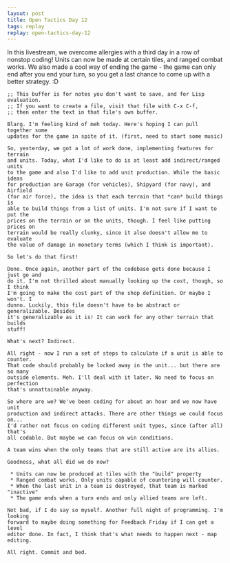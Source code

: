 ```yaml
---
layout: post
title: Open Tactics Day 12
tags: replay
replay: open-tactics-day-12
---
```

In this livestream, we overcome allergies with a third day in a row of nonstop
coding! Units can now be made at certain tiles, and ranged combat works. We also
made a cool way of ending the game - the game can only end after you end your
turn, so you get a last chance to come up with a better strategy. :D

    ;; This buffer is for notes you don't want to save, and for Lisp evaluation.
    ;; If you want to create a file, visit that file with C-x C-f,
    ;; then enter the text in that file's own buffer.

    Blarg. I'm feeling kind of meh today. Here's hoping I can pull together some
    updates for the game in spite of it. (first, need to start some music)

    So, yesterday, we got a lot of work done, implementing features for terrain
    and units. Today, what I'd like to do is at least add indirect/ranged units
    to the game and also I'd like to add unit production. While the basic ideas
    for production are Garage (for vehicles), Shipyard (for navy), and Airfield
    (for air force), the idea is that each terrain that *can* build things is
    able to build things from a list of units. I'm not sure if I want to put the
    prices on the terrain or on the units, though. I feel like putting prices on
    terrain would be really clunky, since it also doesn't allow me to evaluate
    the value of damage in monetary terms (which I think is important).

    So let's do that first!

    Done. Once again, another part of the codebase gets done because I just go and
    do it. I'm not thrilled about manually looking up the cost, though, so I think
    I'm going to make the cost part of the shop definition. Or maybe I won't. I
    dunno. Luckily, this file doesn't have to be abstract or generalizable. Besides
    it's generalizable as it is! It can work for any other terrain that builds
    stuff!

    What's next? Indirect.

    All right - now I run a set of steps to calculate if a unit is able to counter.
    That code should probably be locked away in the unit... but there are so many
    outside elements. Meh. I'll deal with it later. No need to focus on perfection
    that's unnattainable anyway.

    So where are we? We've been coding for about an hour and we now have unit
    production and indirect attacks. There are other things we could focus on...
    I'd rather not focus on coding different unit types, since (after all) that's
    all codable. But maybe we can focus on win conditions.

    A team wins when the only teams that are still active are its allies.

    Goodness, what all did we do now?

     * Units can now be produced at tiles with the "build" property
     * Ranged combat works. Only units capable of countering will counter.
     * When the last unit in a team is destroyed, that team is marked "inactive"
     * The game ends when a turn ends and only allied teams are left.

    Not bad, if I do say so myself. Another full night of programming. I'm looking
    forward to maybe doing something for Feedback Friday if I can get a level
    editor done. In fact, I think that's what needs to happen next - map editing.

    All right. Commit and bed.


